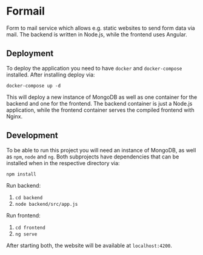 # Formail

Form to mail service which allows e.g. static websites to send form data via mail. The backend is written in Node.js,
while the frontend uses Angular.

## Deployment

To deploy the application you need to have `docker` and `docker-compose` installed. After installing deploy via:

`docker-compose up -d`

This will deploy a new instance of MongoDB as well as one container for the backend and one for the frontend. The backend
container is just a Node.js application, while the frontend container serves the compiled frontend with Nginx.

## Development

To be able to run this project you will need an instance of MongoDB, as well as `npm`, `node` and `ng`. Both subprojects have dependencies that can be 
installed when in the respective directory via:

`npm install`

Run backend:

1. `cd backend`
2. `node backend/src/app.js`

Run frontend:

1. `cd frontend`
2. `ng serve`

After starting both, the website will be available at `localhost:4200`.
